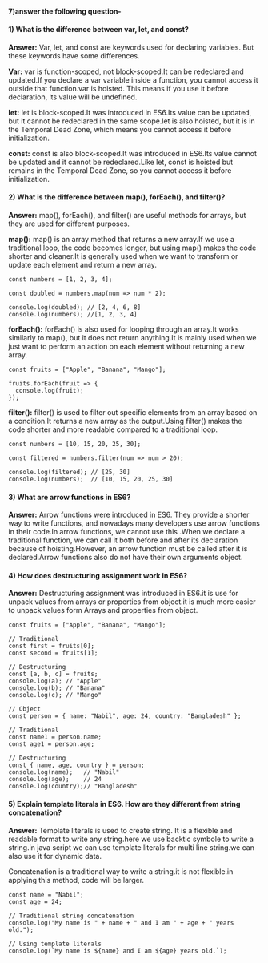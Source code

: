 #### 7)answer the following question-

#### 1) What is the difference between var, let, and const?

**Answer:** Var, let, and const are keywords used for declaring variables. But these keywords have some differences.

**Var:** var is function-scoped, not block-scoped.It can be redeclared and updated.If you declare a var variable inside a function, you cannot access it outside that function.var is hoisted. This means if you use it before declaration, its value will be undefined.

**let:** let is block-scoped.It was introduced in ES6.Its value can be updated, but it cannot be redeclared in the same scope.let is also hoisted, but it is in the Temporal Dead Zone, which means you cannot access it before initialization.

**const:** const is also block-scoped.It was introduced in ES6.Its value cannot be updated and it cannot be redeclared.Like let, const is hoisted but remains in the Temporal Dead Zone, so you cannot access it before initialization.

#### 2) What is the difference between map(), forEach(), and filter()?

**Answer:** map(), forEach(), and filter() are useful methods for arrays, but they are used for different purposes.

**map():** map() is an array method that returns a new array.If we use a traditional loop, the code becomes longer, but using map() makes the code shorter and cleaner.It is generally used when we want to transform or update each element and return a new array.

```
const numbers = [1, 2, 3, 4];

const doubled = numbers.map(num => num * 2);

console.log(doubled); // [2, 4, 6, 8]
console.log(numbers); //[1, 2, 3, 4]

```

**forEach():** forEach() is also used for looping through an array.It works similarly to map(), but it does not return anything.It is mainly used when we just want to perform an action on each element without returning a new array.

```
const fruits = ["Apple", "Banana", "Mango"];

fruits.forEach(fruit => {
  console.log(fruit);
});

```

**filter():** filter() is used to filter out specific elements from an array based on a condition.It returns a new array as the output.Using filter() makes the code shorter and more readable compared to a traditional loop.

```
const numbers = [10, 15, 20, 25, 30];

const filtered = numbers.filter(num => num > 20);

console.log(filtered); // [25, 30]
console.log(numbers);  // [10, 15, 20, 25, 30] 

```

#### 3) What are arrow functions in ES6?

**Answer:** Arrow functions were introduced in ES6. They provide a shorter way to write functions, and nowadays many developers use arrow functions in their code.In arrow functions, we cannot use this .When we declare a traditional function, we can call it both before and after its declaration because of hoisting.However, an arrow function must be called after it is declared.Arrow functions also do not have their own arguments object.

#### 4) How does destructuring assignment work in ES6?

**Answer:** Destructuring assignment was introduced in ES6.it is use for unpack values from arrays or properties from object.it is much more easier to unpack values form Arrays and properties from object.

```
const fruits = ["Apple", "Banana", "Mango"];

// Traditional
const first = fruits[0];
const second = fruits[1];

// Destructuring
const [a, b, c] = fruits;
console.log(a); // "Apple"
console.log(b); // "Banana"
console.log(c); // "Mango"

// Object
const person = { name: "Nabil", age: 24, country: "Bangladesh" };

// Traditional
const name1 = person.name;
const age1 = person.age;

// Destructuring
const { name, age, country } = person;
console.log(name);   // "Nabil"
console.log(age);    // 24
console.log(country);// "Bangladesh"

```

#### 5) Explain template literals in ES6. How are they different from string concatenation?

**Answer:** Template literals is used to create string. It is a flexible and readable format to write any string.here we use backtic symbole to write a string.in java script we can use template literals for multi line string.we can also use it for dynamic data.

Concatenation is a traditional way to write a string.it is not flexible.in applying this method, code will be larger.

```
const name = "Nabil";
const age = 24;

// Traditional string concatenation
console.log("My name is " + name + " and I am " + age + " years old.");

// Using template literals
console.log(`My name is ${name} and I am ${age} years old.`);

```

